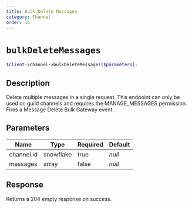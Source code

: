 ```yaml
---
title: Bulk Delete Messages
category: Channel
order: 16
---
```


# `bulkDeleteMessages`

```php
$client->channel->bulkDeleteMessages($parameters);
```

## Description

Delete multiple messages in a single request. This endpoint can only be used on guild channels and requires the MANAGE_MESSAGES permission.  Fires a Message Delete Bulk Gateway event.

## Parameters


Name | Type | Required | Default
--- | --- | --- | ---
channel.id | snowflake | true | *null*
messages | array | false | *null*

## Response

Returns a 204 empty response on success.


